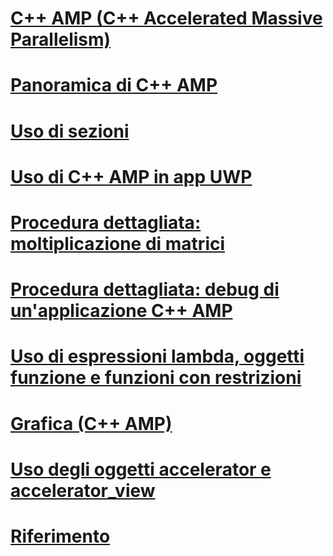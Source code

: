 # [C++ AMP (C++ Accelerated Massive Parallelism)](cpp-amp-cpp-accelerated-massive-parallelism.md)
# [Panoramica di C++ AMP](cpp-amp-overview.md)
# [Uso di sezioni](using-tiles.md)
# [Uso di C++ AMP in app UWP](using-cpp-amp-in-windows-store-apps.md)
# [Procedura dettagliata: moltiplicazione di matrici](walkthrough-matrix-multiplication.md)
# [Procedura dettagliata: debug di un'applicazione C++ AMP](walkthrough-debugging-a-cpp-amp-application.md)
# [Uso di espressioni lambda, oggetti funzione e funzioni con restrizioni](using-lambdas-function-objects-and-restricted-functions.md)
# [Grafica (C++ AMP)](graphics-cpp-amp.md)
# [Uso degli oggetti accelerator e accelerator_view](using-accelerator-and-accelerator-view-objects.md)
# [Riferimento](reference/toc.md)